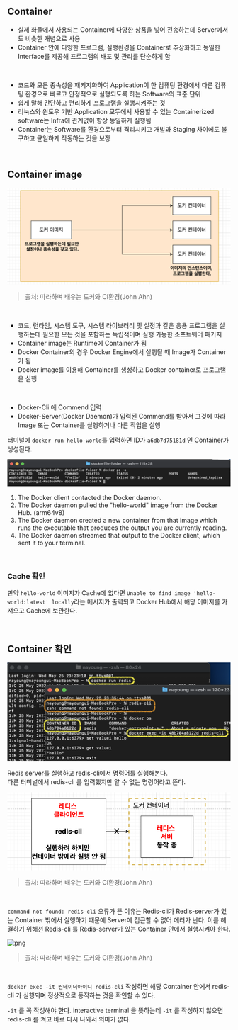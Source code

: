 ## Container

- 실제 화물에서 사용되는 Container에 다양한 상품을 넣어 전송하는데 Server에서도 비슷한 개념으로 사용
- Container 안에 다양한 프로그램, 실행환경을 Container로 추상화하고 동일한 Interface를 제공해 프로그램의 배포 및 관리를 단순하게 함
<br>

- 코드와 모든 종속성을 패키지화하여 Application이 한 컴퓨팅 환경에서 다른 컴퓨팅 환경으로 빠르고 안정적으로 실행되도록 하는 Software의 표준 단위
- 쉽게 말해 간단하고 편리하게 프로그램을 실행시켜주는 것
- 리눅스와 윈도우 기반 Application 모두에서 사용할 수 있는 Containerized software는 Infra에 관계없이 항상 동일하게 실행됨
- Container는 Software를 환경으로부터 격리시키고 개발과 Staging 차이에도 불구하고 균일하게 작동하는 것을 보장
<br>

## Container image

![png](/docker/img/docker_image_container.png)

> 출처: 따라하며 배우는 도커와 CI환경(John Ahn)

<br>

- 코드, 런타임, 시스템 도구, 시스템 라이브러리 및 설정과 같은 응용 프로그램을 실행하는데 필요한 모든 것을 포함하는 독립적이며 실행 가능한 소프트웨어 패키지
- Container image는 Runtime에 Container가 됨
- Docker Container의 경우 Docker Engine에서 실행될 때 Image가 Container가 됨
- Docker image를 이용해 Container를 생성하고 Docker container로 프로그램을 실행
<br>

- Docker-Cli 에 Commend 입력
- Docker-Server(Docker Daemon)가 입력된 Commend를 받아서 그것에 따라 Image 또는 Container를 실행하거나 다른 작업을 실행

터미널에 ```docker run hello-world```를 입력하면 ID가 ```a6db7d75181d``` 인 Container가 생성된다.

![png](/docker/img/create_container_result.png)

 1. The Docker client contacted the Docker daemon.
 2. The Docker daemon pulled the "hello-world" image from the Docker Hub.
    (arm64v8)
 3. The Docker daemon created a new container from that image which runs the
    executable that produces the output you are currently reading.
 4. The Docker daemon streamed that output to the Docker client, which sent it to your terminal.

<br>

### Cache 확인

만약 ```hello-world``` 이미지가 Cache에 없다면 ```Unable to find image 'hello-world:latest' locally```라는 메시지가 출력되고 Docker Hub에서 해당 이미지를 가져오고 Cache에 보관한다.

<br>

## Container 확인

![png](/docker/img/redis_cil.png)

Redis server를 실행하고 redis-cli에서 명령어를 실행해본다.<br>
다른 터미널에서 redis-cli 를 입력했지만 알 수 없는 명령어라고 뜬다.

![png](/docker/img/container(1).png)

> 출처: 따라하며 배우는 도커와 CI환경(John Ahn)

<br>

```command not found: redis-cli``` 오류가 뜬 이유는 Redis-cli가 Redis-server가 있는 Container 밖에서 실행하기 때문에 Server에 접근할 수 없어 에러가 난다. 
이를 해결하기 위해선 Redis-cli 를 Redis-server가 있는 Container 안에서 실행시켜야 한다.

![png](/docker/img/container(2).png)

> 출처: 따라하며 배우는 도커와 CI환경(John Ahn)

<br>

```docker exec -it 컨테이너아이디 redis-cli``` 작성하면 해당 Container 안에서 redis-cli 가 실행되며 정상적으로 동작하는 것을 확인할 수 있다.
<br>

```-it``` 를 꼭 작성해야 한다.
interactive terminal 을 뜻하는데 ```-it``` 를 작성하지 않으면 redis-cli 를 켜고 바로 다시 나와서 의미가 없다.